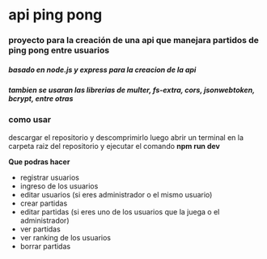 # api ping pong
### proyecto para la creación de una api que manejara partidos de ping pong entre usuarios
##### basado en node.js y express para la creacion de la api 
##### tambien se usaran las librerias de multer, fs-extra, cors, jsonwebtoken, bcrypt, entre otras

### como usar
descargar el repositorio y descomprimirlo
luego abrir un terminal en la carpeta raiz del repositorio y ejecutar el comando **npm run dev**

**Que podras hacer**
- registrar usuarios
- ingreso de los usuarios
- editar usuarios (si eres administrador o el mismo usuario)
- crear partidas
- editar partidas (si eres uno de los usuarios que la juega o el administrador)
- ver partidas 
- ver ranking de los usuarios 
- borrar partidas
